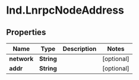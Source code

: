 # lnd.LnrpcNodeAddress

## Properties

Name | Type | Description | Notes
------------ | ------------- | ------------- | -------------
**network** | **String** |  | [optional] 
**addr** | **String** |  | [optional] 


